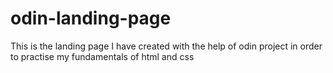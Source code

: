 # odin-landing-page
This is the landing page I have created with the help of odin project in order to practise my fundamentals of html and css